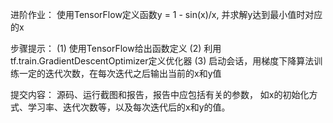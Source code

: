 进阶作业：
使用TensorFlow定义函数y = 1 - sin(x)/x,
并求解y达到最小值时对应的x

步骤提示：
(1) 使用TensorFlow给出函数定义
(2) 利用tf.train.GradientDescentOptimizer定义优化器
(3) 启动会话，用梯度下降算法训练一定的迭代次数，在每次迭代之后输出当前的x和y值

提交内容：
源码、运行截图和报告，报告中应包括有关的参数，
如x的初始化方式、学习率、迭代次数等，以及每次迭代后的x和y的值。
